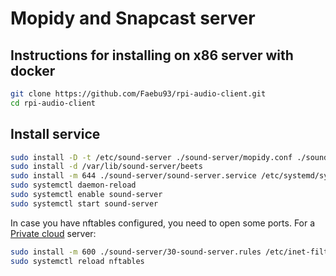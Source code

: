 # Mopidy and Snapcast server

## Instructions for installing on x86 server with docker

```bash
git clone https://github.com/Faebu93/rpi-audio-client.git
cd rpi-audio-client
```

## Install service

```bash
sudo install -D -t /etc/sound-server ./sound-server/mopidy.conf ./sound-server/snapserver.conf ./sound-server/compose.yml ./sound-server/beets-config.yaml
sudo install -d /var/lib/sound-server/beets
sudo install -m 644 ./sound-server/sound-server.service /etc/systemd/system
sudo systemctl daemon-reload
sudo systemctl enable sound-server
sudo systemctl start sound-server
```

In case you have nftables configured, you need to open some ports. For a [Private cloud](https://github.com/Faebu93/Private-Cloud) server:

```bash
sudo install -m 600 ./sound-server/30-sound-server.rules /etc/inet-filter.rules.d
sudo systemctl reload nftables
```